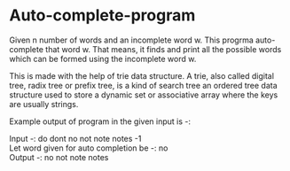 # Auto-complete-program

Given n number of words and an incomplete word w. This progrma auto-complete that word w.
That means, it finds and print all the possible words which can be formed using the incomplete word w.  

This is made with the help of trie data structure. A trie, also called digital tree, radix tree or prefix tree, is a kind of search 
tree an ordered tree data structure used to store a dynamic set or associative array where the keys are usually strings.  

Example output of program in the given input is -:  

Input -: do dont no not note notes -1  
Let word given for auto completion be -: no  
Output -: no not note notes 
